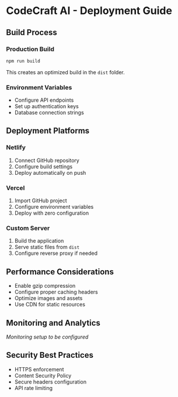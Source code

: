 
# CodeCraft AI - Deployment Guide

## Build Process

### Production Build
```bash
npm run build
```

This creates an optimized build in the `dist` folder.

### Environment Variables
- Configure API endpoints
- Set up authentication keys
- Database connection strings

## Deployment Platforms

### Netlify
1. Connect GitHub repository
2. Configure build settings
3. Deploy automatically on push

### Vercel
1. Import GitHub project
2. Configure environment variables
3. Deploy with zero configuration

### Custom Server
1. Build the application
2. Serve static files from `dist`
3. Configure reverse proxy if needed

## Performance Considerations

- Enable gzip compression
- Configure proper caching headers
- Optimize images and assets
- Use CDN for static resources

## Monitoring and Analytics

*Monitoring setup to be configured*

## Security Best Practices

- HTTPS enforcement
- Content Security Policy
- Secure headers configuration
- API rate limiting

